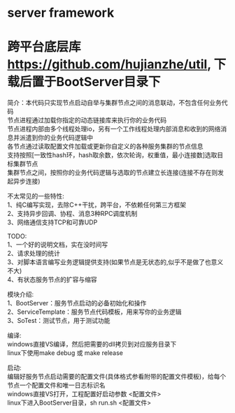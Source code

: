 # server framework
# 跨平台底层库 https://github.com/hujianzhe/util, 下载后置于BootServer目录下  

简介：本代码只实现节点启动自举与集群节点之间的消息联动，不包含任何业务代码  
节点进程通过加载你指定的动态链接库来执行你的业务代码  
节点进程内部由多个线程处理io，另有一个工作线程处理内部消息和收到的网络消息并派遣到你的业务代码逻辑中  
各节点通过读取配置文件加载或更新你自定义的各种服务集群的节点信息  
支持按照[一致性hash环，hash取余数，依次轮询，权重值，最小连接数]选取目标集群节点  
集群节点之间，按照你的业务代码逻辑与选取的节点建立长连接(连接不存在则发起异步连接)  

不太常见的一些特性:  
1、纯C编写实现，去除C++干扰，跨平台，不依赖任何第三方框架  
2、支持异步回调、协程、消息3种RPC调度机制  
3、网络通信支持TCP和可靠UDP  

TODO:  
1、一个好的说明文档，实在没时间写  
2、请求处理的统计  
3、对脚本语言编写业务逻辑提供支持(如果节点是无状态的,似乎不是做了也意义不大)  
4、有状态服务节点的扩容与缩容  

模块介绍:  
1、BootServer：服务节点启动的必备初始化和操作  
2、ServiceTemplate：服务节点代码模板，用来写你的业务逻辑  
3、SoTest：测试节点，用于测试功能  

编译:  
windows直接VS编译，然后把需要的dll拷贝到对应服务目录下  
linux下使用make debug 或 make release  

启动:  
编辑好服务节点启动需要的配置文件(具体格式参看附带的配置文件模板)，给每个节点一个配置文件和唯一日志标识名  
windows直接VS打开，工程配置好启动参数  <配置文件>  
linux下进入BootServer目录，sh run.sh <配置文件>  

